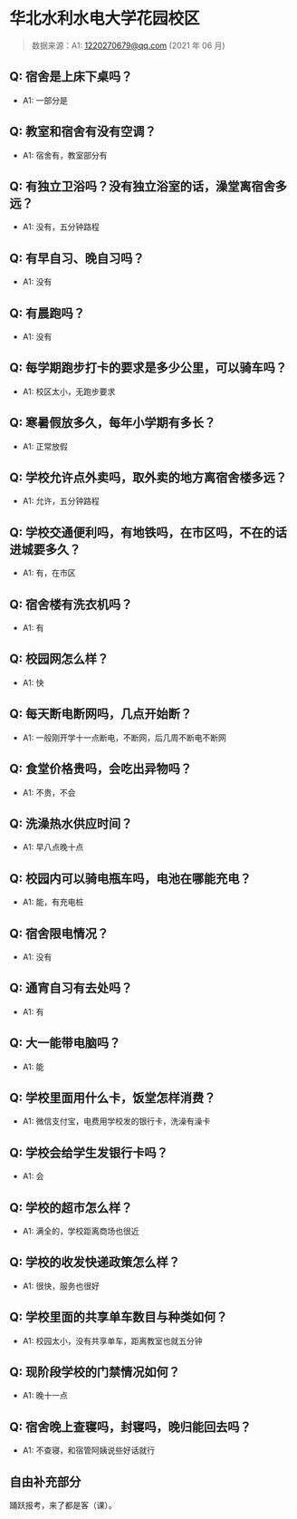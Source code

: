# 华北水利水电大学花园校区

> 数据来源：A1: 1220270679@qq.com (2021 年 06 月)

## Q: 宿舍是上床下桌吗？

- A1: 一部分是

## Q: 教室和宿舍有没有空调？

- A1: 宿舍有，教室部分有

## Q: 有独立卫浴吗？没有独立浴室的话，澡堂离宿舍多远？

- A1: 没有，五分钟路程

## Q: 有早自习、晚自习吗？

- A1: 没有

## Q: 有晨跑吗？

- A1: 没有

## Q: 每学期跑步打卡的要求是多少公里，可以骑车吗？

- A1: 校区太小，无跑步要求

## Q: 寒暑假放多久，每年小学期有多长？

- A1: 正常放假

## Q: 学校允许点外卖吗，取外卖的地方离宿舍楼多远？

- A1: 允许，五分钟路程

## Q: 学校交通便利吗，有地铁吗，在市区吗，不在的话进城要多久？

- A1: 有，在市区

## Q: 宿舍楼有洗衣机吗？

- A1: 有

## Q: 校园网怎么样？

- A1: 快

## Q: 每天断电断网吗，几点开始断？

- A1: 一般刚开学十一点断电，不断网，后几周不断电不断网

## Q: 食堂价格贵吗，会吃出异物吗？

- A1: 不贵，不会

## Q: 洗澡热水供应时间？

- A1: 早八点晚十点

## Q: 校园内可以骑电瓶车吗，电池在哪能充电？

- A1: 能，有充电桩

## Q: 宿舍限电情况？

- A1: 没有

## Q: 通宵自习有去处吗？

- A1: 有

## Q: 大一能带电脑吗？

- A1: 能

## Q: 学校里面用什么卡，饭堂怎样消费？

- A1: 微信支付宝，电费用学校发的银行卡，洗澡有澡卡

## Q: 学校会给学生发银行卡吗？

- A1: 会

## Q: 学校的超市怎么样？

- A1: 满全的，学校距离商场也很近

## Q: 学校的收发快递政策怎么样？

- A1: 很快，服务也很好

## Q: 学校里面的共享单车数目与种类如何？

- A1: 校园太小，没有共享单车，距离教室也就五分钟

## Q: 现阶段学校的门禁情况如何？

- A1: 晚十一点

## Q: 宿舍晚上查寝吗，封寝吗，晚归能回去吗？

- A1: 不查寝，和宿管阿姨说些好话就行

## 自由补充部分

踊跃报考，来了都是客（课）。